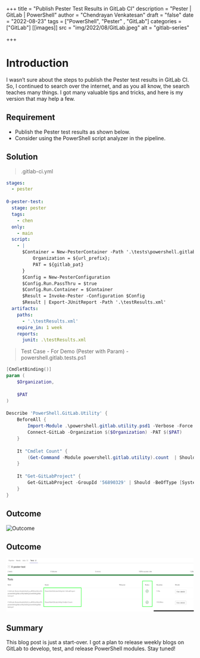 +++
title = "Publish Pester Test Results in GitLab CI"
description = "Pester | GitLab | PowerShell"
author = "Chendrayan Venkatesan"
draft = "false"
date = "2022-08-23"
tags = ["PowerShell", "Pester" , "GitLab"]
categories = ["GitLab"]
[[images]]
  src = "img/2022/08/GitLab.jpeg"
  alt = "gitlab-series"

+++

# Introduction

I wasn’t sure about the steps to publish the Pester test results in GitLab CI. So, I continued to search over the internet, and as you all know, the search teaches many things. I got many valuable tips and tricks, and here is my version that may help a few. 

## Requirement

- Publish the Pester test results as shown below. 
- Consider using the PowerShell script analyzer in the pipeline. 

## Solution

> .gitlab-ci.yml 

```YAML
stages:
  - pester

0-pester-test:
  stage: pester
  tags:
    - chen
  only:
    - main
  script:
    - | 
      $Container = New-PesterContainer -Path '.\tests\powershell.gitlab.tests.ps1' -Data @{
          Organization = ${url_prefix}; 
          PAT = ${gitlab_pat} 
      } 
      $Config = New-PesterConfiguration
      $Config.Run.PassThru = $true
      $Config.Run.Container = $Container
      $Result = Invoke-Pester -Configuration $Config 
      $Result | Export-JUnitReport -Path '.\testResults.xml'
  artifacts:
    paths: 
      - '.\testResults.xml'
    expire_in: 1 week
    reports:
      junit: .\testResults.xml
```

> Test Case - For Demo (Pester with Param) - powershell.gitlab.tests.ps1

```PowerShell
[CmdletBinding()]
param (
    $Organization,

    $PAT
)

Describe 'PowerShell.GitLab.Utility' {    
    BeforeAll {
        Import-Module .\powershell.gitlab.utility.psd1 -Verbose -Force
        Connect-GitLab -Organization $($Organization) -PAT $($PAT)
    }
    
    It "Cmdlet Count" {
        (Get-Command -Module powershell.gitlab.utility).count  | Should -BeExactly 3
    }

    It "Get-GitLabProject" {
        Get-GitLabProject -GroupId '56890329' | Should -BeOfType [System.Management.Automation.PSCustomObject]
    }
}
```

## Outcome 

![Outcome](/img/Outcome.png)

## Outcome 

![Outcome](/images/Outcome.png)

## Summary

This blog post is just a start-over. I got a plan to release weekly blogs on GitLab to develop, test, and release PowerShell modules. Stay tuned! 